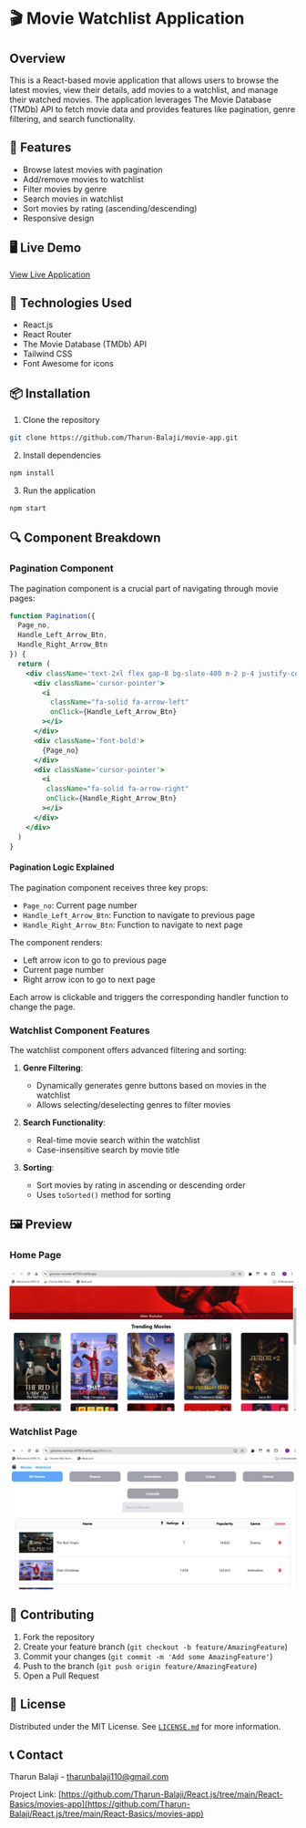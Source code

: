 # 🎬 Movie Watchlist Application

## Overview

This is a React-based movie application that allows users to browse the latest movies, view their details, add movies to a watchlist, and manage their watched movies. The application leverages The Movie Database (TMDb) API to fetch movie data and provides features like pagination, genre filtering, and search functionality.

## 🌟 Features

- Browse latest movies with pagination
- Add/remove movies to watchlist
- Filter movies by genre
- Search movies in watchlist
- Sort movies by rating (ascending/descending)
- Responsive design

## 🖥️ Live Demo

[View Live Application](https://genuine-narwhal-e87055.netlify.app/)

## 🚀 Technologies Used

- React.js
- React Router
- The Movie Database (TMDb) API
- Tailwind CSS
- Font Awesome for icons

## 📦 Installation

1. Clone the repository
```bash
git clone https://github.com/Tharun-Balaji/movie-app.git
```

2. Install dependencies
```bash
npm install
```


3. Run the application
```bash
npm start
```

## 🔍 Component Breakdown

### Pagination Component

The pagination component is a crucial part of navigating through movie pages:

```jsx
function Pagination({
  Page_no,
  Handle_Left_Arrow_Btn,
  Handle_Right_Arrow_Btn
}) {
  return (
    <div className='text-2xl flex gap-8 bg-slate-400 m-2 p-4 justify-center'>
      <div className='cursor-pointer'>
        <i 
          className="fa-solid fa-arrow-left"
          onClick={Handle_Left_Arrow_Btn}
        ></i>
      </div>
      <div className='font-bold'>
        {Page_no}
      </div>
      <div className='cursor-pointer'>
        <i
         className="fa-solid fa-arrow-right"
         onClick={Handle_Right_Arrow_Btn}
        ></i>
      </div>
    </div>
  )
}
```

#### Pagination Logic Explained

The pagination component receives three key props:
- `Page_no`: Current page number
- `Handle_Left_Arrow_Btn`: Function to navigate to previous page
- `Handle_Right_Arrow_Btn`: Function to navigate to next page

The component renders:
- Left arrow icon to go to previous page
- Current page number
- Right arrow icon to go to next page

Each arrow is clickable and triggers the corresponding handler function to change the page.

### Watchlist Component Features

The watchlist component offers advanced filtering and sorting:

1. **Genre Filtering**: 
   - Dynamically generates genre buttons based on movies in the watchlist
   - Allows selecting/deselecting genres to filter movies

2. **Search Functionality**:
   - Real-time movie search within the watchlist
   - Case-insensitive search by movie title

3. **Sorting**:
   - Sort movies by rating in ascending or descending order
   - Uses `toSorted()` method for sorting

## 🖼️ Preview

### Home Page
![home page](image.png)

### Watchlist Page
![watchlist page](image-1.png)

## 🤝 Contributing

1. Fork the repository
2. Create your feature branch (`git checkout -b feature/AmazingFeature`)
3. Commit your changes (`git commit -m 'Add some AmazingFeature'`)
4. Push to the branch (`git push origin feature/AmazingFeature`)
5. Open a Pull Request

## 📄 License

Distributed under the MIT License. See [`LICENSE.md`](LICENSE.md) for more information.

## 📞 Contact

Tharun Balaji - [tharunbalaji110@gmail.com](mailto:tharunbalaji110@gmail.com)

Project Link: [https://github.com/Tharun-Balaji/React.js/tree/main/React-Basics/movies-app](https://github.com/Tharun-Balaji/React.js/tree/main/React-Basics/movies-app)